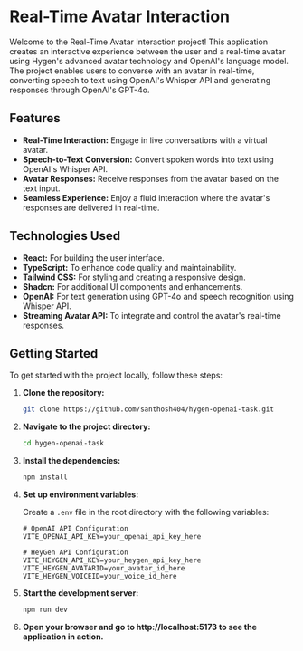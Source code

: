 # Real-Time Avatar Interaction

Welcome to the Real-Time Avatar Interaction project! This application creates an interactive experience between the user and a real-time avatar using Hygen's advanced avatar technology and OpenAI's language model. The project enables users to converse with an avatar in real-time, converting speech to text using OpenAI's Whisper API and generating responses through OpenAI's GPT-4o.

## Features

- **Real-Time Interaction:** Engage in live conversations with a virtual avatar.
- **Speech-to-Text Conversion:** Convert spoken words into text using OpenAI's Whisper API.
- **Avatar Responses:** Receive responses from the avatar based on the text input.
- **Seamless Experience:** Enjoy a fluid interaction where the avatar's responses are delivered in real-time.

## Technologies Used

- **React:** For building the user interface.
- **TypeScript:** To enhance code quality and maintainability.
- **Tailwind CSS:** For styling and creating a responsive design.
- **Shadcn:** For additional UI components and enhancements.
- **OpenAI:** For text generation using GPT-4o and speech recognition using Whisper API.
- **Streaming Avatar API:** To integrate and control the avatar's real-time responses.


## Getting Started

To get started with the project locally, follow these steps:

1. **Clone the repository:**

   ```bash
   git clone https://github.com/santhosh404/hygen-openai-task.git
   ```
2. **Navigate to the project directory:**

   ```bash
   cd hygen-openai-task
   ```
3. **Install the dependencies:**

   ```bash
   npm install
   ```

4. **Set up environment variables:**

   Create a `.env` file in the root directory with the following variables:
   ```env
   # OpenAI API Configuration
   VITE_OPENAI_API_KEY=your_openai_api_key_here
   
   # HeyGen API Configuration
   VITE_HEYGEN_API_KEY=your_heygen_api_key_here
   VITE_HEYGEN_AVATARID=your_avatar_id_here
   VITE_HEYGEN_VOICEID=your_voice_id_here
   ```

5. **Start the development server:**

   ```bash
   npm run dev
   ```

6. **Open your browser and go to http://localhost:5173 to see the application in action.**

